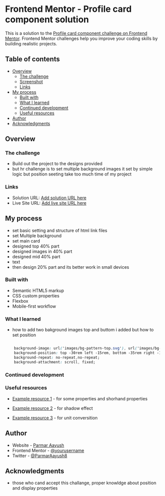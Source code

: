 # Frontend Mentor - Profile card component solution

This is a solution to the [Profile card component challenge on Frontend Mentor](://www.frontendmentor.io/challenges/profile-card-component-cfArpWshttpshJ). Frontend Mentor challenges help you improve your coding skills by building realistic projects. 

## Table of contents

- [Overview](#overview)
  - [The challenge](#the-challenge)
  - [Screenshot](#screenshot)
  - [Links](#links)
- [My process](#my-process)
  - [Built with](#built-with)
  - [What I learned](#what-i-learned)
  - [Continued development](#continued-development)
  - [Useful resources](#useful-resources)
- [Author](#author)
- [Acknowledgments](#acknowledgments)


## Overview

### The challenge

- Build out the project to the designs provided
- but hr challenge is to set multiple background images   it set by simple logic but position seeting take too much time of my project  

<!-- ### Screenshot -->

### Links

- Solution URL: [Add solution URL here](https://github.com/ParmarAayush/Front-End-Challenges/tree/master/Profile%20Card)
- Live Site URL: [Add live site URL here](https://parmarayush.github.io/-Frontend-Challenge/)

## My process
- set basic setting and structure of html link files 
- set Multiple background
- set main card 
- designed top 40% part 
- designed images in 40% part
- designed mid 40% part 
- text 
- then design 20% part and its better work in small devices   
### Built with

- Semantic HTML5 markup
- CSS custom properties
- Flexbox
- Mobile-first workflow

### What I learned

- how to add two bakground images top and buttom i added but how to set position

```css

    background-image: url('images/bg-pattern-top.svg'), url('images/bg-pattern-bottom.svg');
    background-position: top -30rem left -15rem, bottom -35rem right -12rem; 
    background-repeat: no-repeat,no-repeat; 
    background-attachment: scroll, fixed;
```



### Continued development


### Useful resources

- [Example resource 1](https://developer.mozilla.org/en-US/) - for some properties and shorhand properties 

- [Example resource 2](https://getcssscan.com/css-box-shadow-examples) - for shadow effect 

- [Example resource 3](https://codebeautify.org/percent-to-rem-converter) - for unit conversition 

## Author

- Website - [Parmar Aayush](https://www.your-site.com)
- Frontend Mentor - [@yourusername](https://www.frontendmentor.io/profile/yourusername)
- Twitter - [@ParmarAayush8](https://www.twitter.com/ParmarAayush8)


## Acknowledgments

- those who cand accept this challange, proper knowldge about position and display properties 


